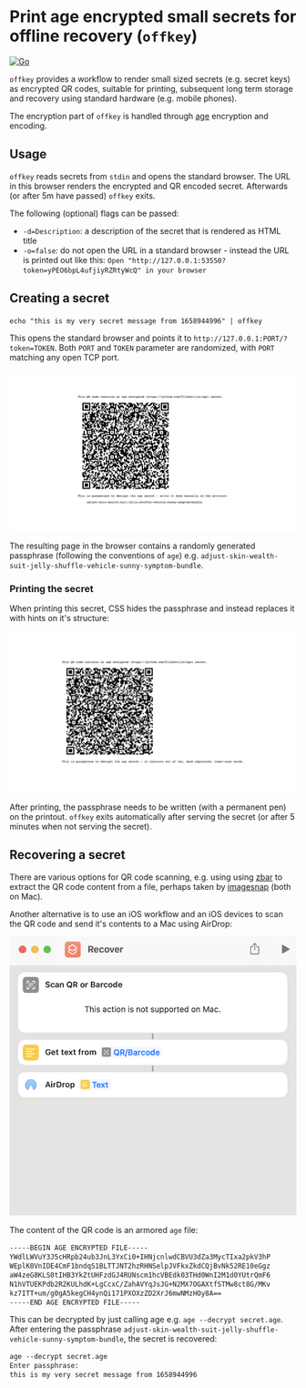 # Print age encrypted small secrets for offline recovery (`offkey`)

[![Go](https://github.com/yawn/offkey/actions/workflows/go.yml/badge.svg)](https://github.com/yawn/offkey/actions/workflows/go.yml)

`offkey` provides a workflow to render small sized secrets (e.g. secret keys) as encrypted QR codes, suitable for printing, subsequent long term storage and recovery using standard hardware (e.g. mobile phones).

The encryption part of `offkey` is handled through [age](https://github.com/FiloSottile/age) encryption and encoding.

## Usage

`offkey` reads secrets from `stdin` and opens the standard browser. The URL in this browser renders the encrypted and QR encoded secret. Afterwards (or after 5m have passed) `offkey` exits.

The following (optional) flags can be passed:

- `-d=Description`: a description of the secret that is rendered as HTML title
- `-o=false`: do not open the URL in a standard browser - instead the URL is printed out like this: `Open "http://127.0.0.1:53550?token=yPEO6bpL4ufjiyRZRtyWcQ" in your browser`

## Creating a secret

`echo "this is my very secret message from 1658944996" | offkey`

This opens the standard browser and points it to `http://127.0.0.1:PORT/?token=TOKEN`. Both `PORT` and `TOKEN` parameter are randomized, with `PORT` matching any open TCP port.

![secret in the browser](.readme/secret-with-passphrase.png)

The resulting page in the browser contains a randomly generated passphrase (following the conventions of `age`) e.g. `adjust-skin-wealth-suit-jelly-shuffle-vehicle-sunny-symptom-bundle`.

### Printing the secret

When printing this secret, CSS hides the passphrase and instead replaces it with hints on it's structure:

![secret in the printer](.readme/secret-for-printing.png)

After printing, the passphrase needs to be written (with a permanent pen) on the printout. `offkey` exits automatically after serving the secret (or after 5 minutes when not serving the secret).

## Recovering a secret

There are various options for QR code scanning, e.g. using  using [zbar](https://formulae.brew.sh/formula/zbar) to extract the QR code content from a file, perhaps taken by [imagesnap](https://formulae.brew.sh/formula/imagesnap) (both on Mac).

Another alternative is to use an iOS workflow and an iOS devices to scan the QR code and send it's contents to a Mac using AirDrop:

![recovery with shortcuts](.readme/shortcuts.png)

The content of the QR code is an armored `age` file:

```
-----BEGIN AGE ENCRYPTED FILE-----
YWdlLWVuY3J5cHRpb24ub3JnL3YxCi0+IHNjcnlwdCBVU3dZa3MycTIxa2pkV3hP
WEplK0VnIDE4CmF1bndqS1BLTTJNT2hzRHNSelpJVFkxZkdCQjBvNk52RE10eGgz
aW4zeG8KLS0tIHB3YkZtUHFzdGJ4RUNscm1hcVBEdk03THd0WnI2M1d0YUtrQmF6
N1hVTUEKPdb2R2KULhdK+LgCcxC/ZahAVYqJsJG+N2MX7OGAXtfSTMw8ct8G/MKv
kz7ITT+um/g0gA5kegCH4ynQi171PXOXzZD2XrJ6mwNMzHOy8A==
-----END AGE ENCRYPTED FILE-----
```

This can be decrypted by just calling age e.g. `age --decrypt secret.age`. After entering the passphrase `adjust-skin-wealth-suit-jelly-shuffle-vehicle-sunny-symptom-bundle`, the secret is recovered:

```
age --decrypt secret.age 
Enter passphrase: 
this is my very secret message from 1658944996
```
